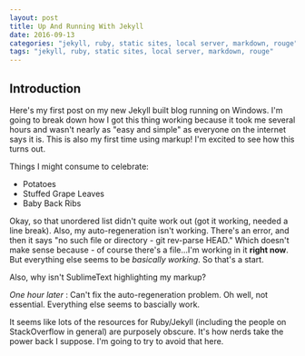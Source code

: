```yaml
---
layout: post
title: Up And Running With Jekyll
date: 2016-09-13
categories: "jekyll, ruby, static sites, local server, markdown, rouge"
tags: "jekyll, ruby, static sites, local server, markdown, rouge"
---
```


Introduction
------------
Here's my first post on my new Jekyll built blog running on Windows. I'm going to break down how I got this thing working because it took me several hours and wasn't nearly as "easy and simple" as everyone on the internet says it is. This is also my first time using markup! I'm excited to see how this turns out.

Things I might consume to celebrate:

- Potatoes
- Stuffed Grape Leaves
- Baby Back Ribs

Okay, so that unordered list didn't quite work out (got it working, needed a line break). Also, my auto-regeneration isn't working. There's an error, and then it says "no such file or directory - git rev-parse HEAD." Which doesn't make sense because - of course there's a file...I'm working in it <b>right now</b>. But everything else seems to be *basically working*. So that's a start.

Also, why isn't SublimeText highlighting my markup?

*One hour later* : Can't fix the auto-regeneration problem. Oh well, not essential. Everything else seems to bascially work.

It seems like lots of the resources for Ruby/Jekyll (including the people on StackOverflow in general) are purposely obscure. It's how nerds take the power back I suppose. I'm going to try to avoid that here.